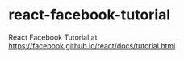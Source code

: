 # react-facebook-tutorial
React Facebook Tutorial at https://facebook.github.io/react/docs/tutorial.html
